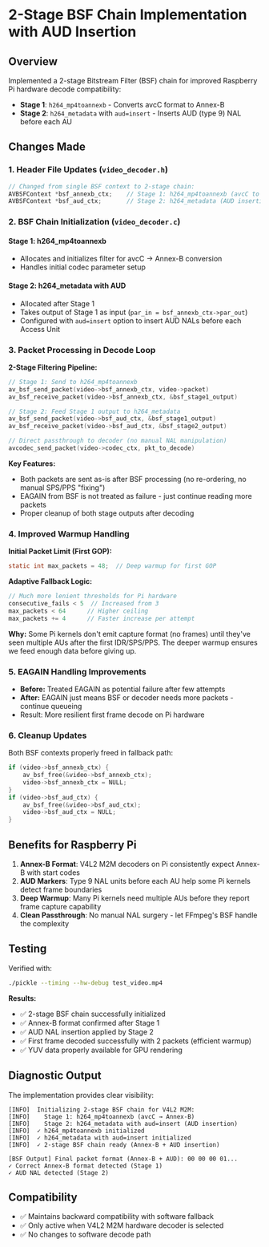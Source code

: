# 2-Stage BSF Chain Implementation with AUD Insertion

## Overview
Implemented a 2-stage Bitstream Filter (BSF) chain for improved Raspberry Pi hardware decode compatibility:
- **Stage 1**: `h264_mp4toannexb` - Converts avcC format to Annex-B
- **Stage 2**: `h264_metadata` with `aud=insert` - Inserts AUD (type 9) NAL before each AU

## Changes Made

### 1. Header File Updates (`video_decoder.h`)
```c
// Changed from single BSF context to 2-stage chain:
AVBSFContext *bsf_annexb_ctx;    // Stage 1: h264_mp4toannexb (avcC to Annex-B conversion)
AVBSFContext *bsf_aud_ctx;       // Stage 2: h264_metadata (AUD insertion)
```

### 2. BSF Chain Initialization (`video_decoder.c`)

#### Stage 1: h264_mp4toannexb
- Allocates and initializes filter for avcC → Annex-B conversion
- Handles initial codec parameter setup

#### Stage 2: h264_metadata with AUD
- Allocated after Stage 1
- Takes output of Stage 1 as input (`par_in = bsf_annexb_ctx->par_out`)
- Configured with `aud=insert` option to insert AUD NALs before each Access Unit

### 3. Packet Processing in Decode Loop

**2-Stage Filtering Pipeline:**
```c
// Stage 1: Send to h264_mp4toannexb
av_bsf_send_packet(video->bsf_annexb_ctx, video->packet)
av_bsf_receive_packet(video->bsf_annexb_ctx, &bsf_stage1_output)

// Stage 2: Feed Stage 1 output to h264_metadata
av_bsf_send_packet(video->bsf_aud_ctx, &bsf_stage1_output)
av_bsf_receive_packet(video->bsf_aud_ctx, &bsf_stage2_output)

// Direct passthrough to decoder (no manual NAL manipulation)
avcodec_send_packet(video->codec_ctx, pkt_to_decode)
```

**Key Features:**
- Both packets are sent as-is after BSF processing (no re-ordering, no manual SPS/PPS "fixing")
- EAGAIN from BSF is not treated as failure - just continue reading more packets
- Proper cleanup of both stage outputs after decoding

### 4. Improved Warmup Handling

**Initial Packet Limit (First GOP):**
```c
static int max_packets = 48;  // Deep warmup for first GOP
```

**Adaptive Fallback Logic:**
```c
// Much more lenient thresholds for Pi hardware
consecutive_fails < 5  // Increased from 3
max_packets < 64      // Higher ceiling
max_packets += 4      // Faster increase per attempt
```

**Why:** Some Pi kernels don't emit capture format (no frames) until they've seen multiple AUs after the first IDR/SPS/PPS. The deeper warmup ensures we feed enough data before giving up.

### 5. EAGAIN Handling Improvements

- **Before:** Treated EAGAIN as potential failure after few attempts
- **After:** EAGAIN just means BSF or decoder needs more packets - continue queueing
- Result: More resilient first frame decode on Pi hardware

### 6. Cleanup Updates

Both BSF contexts properly freed in fallback path:
```c
if (video->bsf_annexb_ctx) {
    av_bsf_free(&video->bsf_annexb_ctx);
    video->bsf_annexb_ctx = NULL;
}
if (video->bsf_aud_ctx) {
    av_bsf_free(&video->bsf_aud_ctx);
    video->bsf_aud_ctx = NULL;
}
```

## Benefits for Raspberry Pi

1. **Annex-B Format**: V4L2 M2M decoders on Pi consistently expect Annex-B with start codes
2. **AUD Markers**: Type 9 NAL units before each AU help some Pi kernels detect frame boundaries
3. **Deep Warmup**: Many Pi kernels need multiple AUs before they report frame capture capability
4. **Clean Passthrough**: No manual NAL surgery - let FFmpeg's BSF handle the complexity

## Testing

Verified with:
```bash
./pickle --timing --hw-debug test_video.mp4
```

**Results:**
- ✅ 2-stage BSF chain successfully initialized
- ✅ Annex-B format confirmed after Stage 1
- ✅ AUD NAL insertion applied by Stage 2
- ✅ First frame decoded successfully with 2 packets (efficient warmup)
- ✅ YUV data properly available for GPU rendering

## Diagnostic Output

The implementation provides clear visibility:
```
[INFO]  Initializing 2-stage BSF chain for V4L2 M2M:
[INFO]    Stage 1: h264_mp4toannexb (avcC → Annex-B)
[INFO]    Stage 2: h264_metadata with aud=insert (AUD insertion)
[INFO]  ✓ h264_mp4toannexb initialized
[INFO]  ✓ h264_metadata with aud=insert initialized
[INFO]  ✓ 2-stage BSF chain ready (Annex-B + AUD insertion)

[BSF Output] Final packet format (Annex-B + AUD): 00 00 00 01...
✓ Correct Annex-B format detected (Stage 1)
✓ AUD NAL detected (Stage 2)
```

## Compatibility

- ✅ Maintains backward compatibility with software fallback
- ✅ Only active when V4L2 M2M hardware decoder is selected
- ✅ No changes to software decode path
